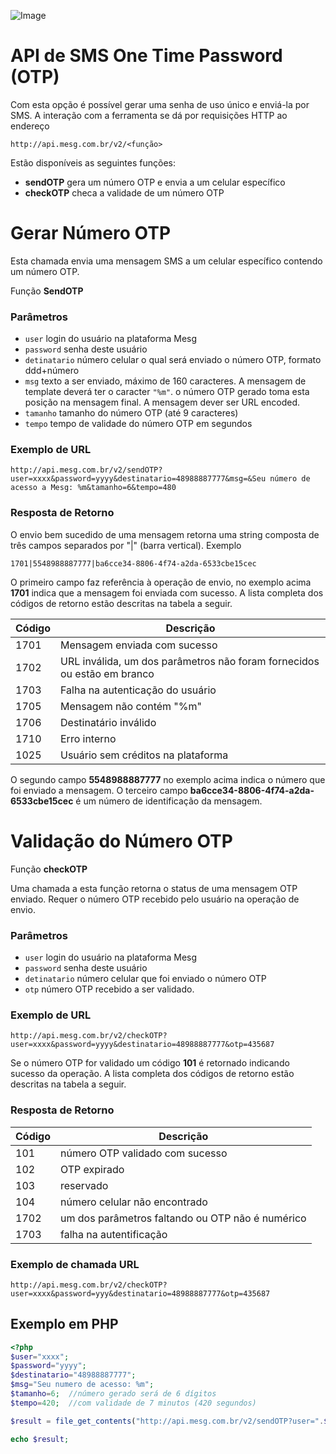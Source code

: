 ![Image](http://www.mesg.com.br/wp-content/uploads/2020/05/mesglogo.png)

# API de SMS One Time Password (OTP)

Com esta opção é possível gerar uma senha de uso único e enviá-la por SMS. A interação com a ferramenta se dá por requisições HTTP ao endereço

`http://api.mesg.com.br/v2/<função>`

Estão disponíveis as seguintes funções:

- **sendOTP** gera um número OTP e envia a um celular específico
- **checkOTP** checa a validade de um número OTP

# Gerar Número OTP

Esta chamada envia uma mensagem SMS a um celular específico contendo um número OTP.

Função  **SendOTP**

### Parâmetros
- `user` login do usuário na plataforma Mesg
- `password` senha deste usuário
- `detinatario` número celular o qual será enviado o número OTP,  formato ddd+número
- `msg` texto a ser enviado, máximo de 160 caracteres. A  mensagem de template deverá ter o caracter `"%m"`. o número OTP gerado toma esta posição na mensagem final. A mensagem dever ser URL encoded.
- `tamanho` tamanho do número OTP (até 9 caracteres)
- `tempo` tempo de validade do número OTP em segundos
### Exemplo de URL
```
http://api.mesg.com.br/v2/sendOTP?user=xxxx&password=yyyy&destinatario=48988887777&msg=&Seu número de acesso a Mesg: %m&tamanho=6&tempo=480
```

### Resposta de Retorno
O envio bem sucedido de uma mensagem retorna uma string composta de três campos separados por "|" (barra vertical).  Exemplo
```
1701|5548988887777|ba6cce34-8806-4f74-a2da-6533cbe15cec
```
O primeiro campo faz referência à operação de envio, no exemplo acima **1701** indica que a mensagem foi enviada com sucesso. A lista completa dos códigos de retorno estão descritas na tabela a seguir.

Código | Descrição
------ | -------------
1701   | Mensagem enviada com sucesso
1702   | URL inválida, um dos parâmetros não foram fornecidos ou estão em branco
1703   | Falha na autenticação do usuário
1705   | Mensagem não contém "%m"
1706   | Destinatário inválido
1710   | Erro interno
1025   | Usuário sem créditos na plataforma

O segundo campo **5548988887777** no exemplo acima indica o número que foi enviado a mensagem.
O terceiro campo **ba6cce34-8806-4f74-a2da-6533cbe15cec**  é um número de identificação da mensagem.

# Validação do Número OTP

Função  **checkOTP**

Uma chamada a esta função retorna o status de uma mensagem  OTP enviado. Requer  o número OTP recebido pelo usuário na operação de envio.

### Parâmetros
- `user` login do usuário na plataforma Mesg
- `password` senha deste usuário
- `detinatario` número celular que foi enviado o número OTP
- `otp` número OTP recebido a ser validado.



### Exemplo de URL
```
http://api.mesg.com.br/v2/checkOTP?user=xxxx&password=yyyy&destinatario=48988887777&otp=435687
```
Se o número OTP for validado um código **101** é retornado indicando sucesso da operação.  A lista completa dos códigos de retorno estão descritas na tabela a seguir.

### Resposta de Retorno

Código | Descrição
------ | -------------
101      | número OTP validado com sucesso
102      | OTP expirado
103      | reservado
104      | número celular não encontrado
1702      | um dos parâmetros faltando ou OTP não é numérico
1703      | falha na autentificação
[comment]: <> (1706 - xxx? ver diferença com 104 )

### Exemplo de chamada URL
```
http://api.mesg.com.br/v2/checkOTP?user=xxxx&password=yyy&destinatario=48988887777&otp=435687
```
## Exemplo em PHP

```php
<?php
$user="xxxx";
$password="yyyy";
$destinatario="48988887777";
$msg="Seu numero de acesso: %m";
$tamanho=6;  //número gerado será de 6 dígitos
$tempo=420;  //com validade de 7 minutos (420 segundos)

$result = file_get_contents("http://api.mesg.com.br/v2/sendOTP?user=".$user."&password=".$password."&destinatario=".$destinatario."&msg=".urlencode($msg)."&tamanho=".$tamanho."&tempo=".$tempo);

echo $result;

```
